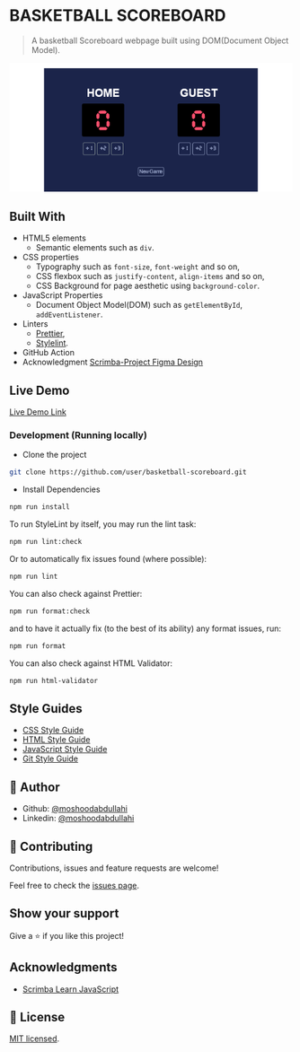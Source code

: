 # BASKETBALL SCOREBOARD

> A basketball Scoreboard webpage built using DOM(Document Object Model).

![screenshot](./app-screenshot.png)

## Built With

- HTML5 elements
  - Semantic elements such as `div`.
- CSS properties
  - Typography such as `font-size`, `font-weight` and so on,
  - CSS flexbox such as `justify-content`, `align-items` and so on,
  - CSS Background for page aesthetic using `background-color`.
- JavaScript Properties
  - Document Object Model(DOM) such as `getElementById`, `addEventListener`.
- Linters
  - [Prettier](https://prettier.io/),
  - [Stylelint](https://stylelint.io/).
- GitHub Action
- Acknowledgment
  [Scrimba-Project Figma Design](<https://www.figma.com/file/R1E5jMRwQ4BluOYxPHz37O/Basketball-Scoreboard-(Copy)?type=design&node-id=0-1&t=DTQYqPeO2W2aZy0p-0>)

## Live Demo

[Live Demo Link](https://doc-basketball-scoreboard.netlify.app/)

### Development (Running locally)

- Clone the project

```bash
git clone https://github.com/user/basketball-scoreboard.git

```

- Install Dependencies

```bash
npm run install
```

To run StyleLint by itself, you may run the lint task:

```bash
npm run lint:check
```

Or to automatically fix issues found (where possible):

```bash
npm run lint
```

You can also check against Prettier:

```bash
npm run format:check
```

and to have it actually fix (to the best of its ability) any format issues, run:

```bash
npm run format
```

You can also check against HTML Validator:

```bash
npm run html-validator
```

## Style Guides

- [CSS Style Guide](http://udacity.github.io/frontend-nanodegree-styleguide/css.html)
- [HTML Style Guide](http://udacity.github.io/frontend-nanodegree-styleguide/index.html)
- [JavaScript Style Guide](http://udacity.github.io/frontend-nanodegree-styleguide/javascript.html)
- [Git Style Guide](https://udacity.github.io/git-styleguide/)

## 👤 Author

- Github: [@moshoodabdullahi](https://github.com/moshoodabdullahi)
- Linkedin: [@moshoodabdullahi](https://www.linkedin.com/in/moshoodabdullahi/)

## 🤝 Contributing

Contributions, issues and feature requests are welcome!

Feel free to check the [issues page](../../issues).

## Show your support

Give a ⭐️ if you like this project!

## Acknowledgments

- [Scrimba Learn JavaScript](https://scrimba.com/learn/learnjavascript)

## 📝 License

[MIT licensed](./LICENSE).
